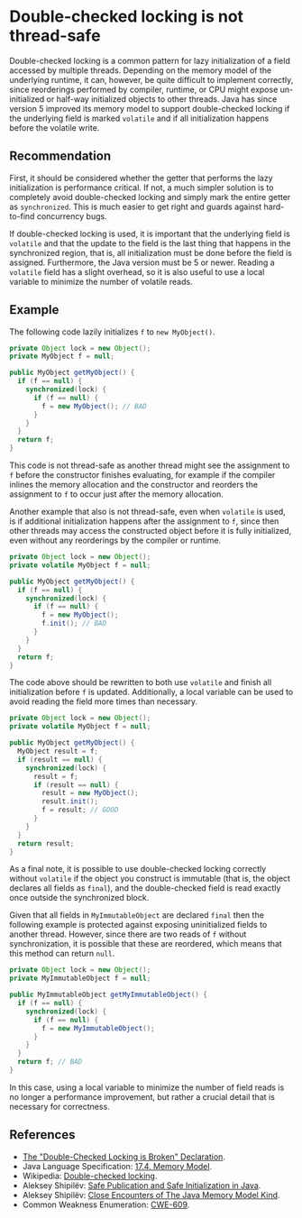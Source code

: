 # Double-checked locking is not thread-safe
Double-checked locking is a common pattern for lazy initialization of a field accessed by multiple threads. Depending on the memory model of the underlying runtime, it can, however, be quite difficult to implement correctly, since reorderings performed by compiler, runtime, or CPU might expose un-initialized or half-way initialized objects to other threads. Java has since version 5 improved its memory model to support double-checked locking if the underlying field is marked `volatile` and if all initialization happens before the volatile write.


## Recommendation
First, it should be considered whether the getter that performs the lazy initialization is performance critical. If not, a much simpler solution is to completely avoid double-checked locking and simply mark the entire getter as `synchronized`. This is much easier to get right and guards against hard-to-find concurrency bugs.

If double-checked locking is used, it is important that the underlying field is `volatile` and that the update to the field is the last thing that happens in the synchronized region, that is, all initialization must be done before the field is assigned. Furthermore, the Java version must be 5 or newer. Reading a `volatile` field has a slight overhead, so it is also useful to use a local variable to minimize the number of volatile reads.


## Example
The following code lazily initializes `f` to `new MyObject()`.


```java
private Object lock = new Object();
private MyObject f = null;

public MyObject getMyObject() {
  if (f == null) {
    synchronized(lock) {
      if (f == null) {
        f = new MyObject(); // BAD
      }
    }
  }
  return f;
}

```
This code is not thread-safe as another thread might see the assignment to `f` before the constructor finishes evaluating, for example if the compiler inlines the memory allocation and the constructor and reorders the assignment to `f` to occur just after the memory allocation.

Another example that also is not thread-safe, even when `volatile` is used, is if additional initialization happens after the assignment to `f`, since then other threads may access the constructed object before it is fully initialized, even without any reorderings by the compiler or runtime.


```java
private Object lock = new Object();
private volatile MyObject f = null;

public MyObject getMyObject() {
  if (f == null) {
    synchronized(lock) {
      if (f == null) {
        f = new MyObject();
        f.init(); // BAD
      }
    }
  }
  return f;
}

```
The code above should be rewritten to both use `volatile` and finish all initialization before `f` is updated. Additionally, a local variable can be used to avoid reading the field more times than necessary.


```java
private Object lock = new Object();
private volatile MyObject f = null;

public MyObject getMyObject() {
  MyObject result = f;
  if (result == null) {
    synchronized(lock) {
      result = f;
      if (result == null) {
        result = new MyObject();
        result.init();
        f = result; // GOOD
      }
    }
  }
  return result;
}

```
As a final note, it is possible to use double-checked locking correctly without `volatile` if the object you construct is immutable (that is, the object declares all fields as `final`), and the double-checked field is read exactly once outside the synchronized block.

Given that all fields in `MyImmutableObject` are declared `final` then the following example is protected against exposing uninitialized fields to another thread. However, since there are two reads of `f` without synchronization, it is possible that these are reordered, which means that this method can return `null`.


```java
private Object lock = new Object();
private MyImmutableObject f = null;

public MyImmutableObject getMyImmutableObject() {
  if (f == null) {
    synchronized(lock) {
      if (f == null) {
        f = new MyImmutableObject();
      }
    }
  }
  return f; // BAD
}

```
In this case, using a local variable to minimize the number of field reads is no longer a performance improvement, but rather a crucial detail that is necessary for correctness.


## References
* [The "Double-Checked Locking is Broken" Declaration](https://www.cs.umd.edu/~pugh/java/memoryModel/DoubleCheckedLocking.html).
* Java Language Specification: [17.4. Memory Model](https://docs.oracle.com/javase/specs/jls/se11/html/jls-17.html#jls-17.4).
* Wikipedia: [Double-checked locking](https://en.wikipedia.org/wiki/Double-checked_locking).
* Aleksey Shipilëv: [Safe Publication and Safe Initialization in Java](https://shipilev.net/blog/2014/safe-public-construction/).
* Aleksey Shipilëv: [Close Encounters of The Java Memory Model Kind](https://shipilev.net/blog/2016/close-encounters-of-jmm-kind/).
* Common Weakness Enumeration: [CWE-609](https://cwe.mitre.org/data/definitions/609.html).
